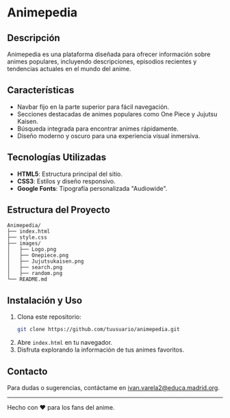 # Animepedia

## Descripción
Animepedia es una plataforma diseñada para ofrecer información sobre animes populares, incluyendo descripciones, episodios recientes y tendencias actuales en el mundo del anime.

## Características
- Navbar fijo en la parte superior para fácil navegación.
- Secciones destacadas de animes populares como One Piece y Jujutsu Kaisen.
- Búsqueda integrada para encontrar animes rápidamente.
- Diseño moderno y oscuro para una experiencia visual inmersiva.

## Tecnologías Utilizadas
- **HTML5**: Estructura principal del sitio.
- **CSS3**: Estilos y diseño responsivo.
- **Google Fonts**: Tipografía personalizada "Audiowide".

## Estructura del Proyecto
```
Animepedia/
├── index.html
├── style.css
├── images/
│   ├── Logo.png
│   ├── Onepiece.png
│   ├── Jujutsukaisen.png
│   ├── search.png
│   ├── random.png
└── README.md
```

## Instalación y Uso
1. Clona este repositorio:
   ```bash
   git clone https://github.com/tuusuario/animepedia.git
   ```
2. Abre `index.html` en tu navegador.
3. Disfruta explorando la información de tus animes favoritos.


## Contacto
Para dudas o sugerencias, contáctame en [ivan.varela2@educa.madrid.org](mailto:ivan.varela2@educa.madrid.org).

---
Hecho con ❤️ para los fans del anime.

